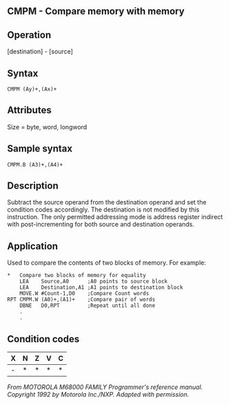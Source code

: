 ## CMPM - Compare memory with memory

## Operation
[destination] - [source]

## Syntax
```assembly
CMPM (Ay)+,(Ax)+
```
## Attributes
Size = byte, word, longword

## Sample syntax
```assembly
CMPM.B (A3)+,(A4)+
```

## Description
Subtract the source operand from the destination operand and
set the condition codes accordingly. The destination is not
modified by this instruction. The only permitted addressing mode
is address register indirect with post-incrementing for both source
and destination operands.

## Application
Used to compare the contents of two blocks of memory. For example:


```assembly
*   Compare two blocks of memory for equality
    LEA    Source,A0      ;A0 points to source block
    LEA    Destination,A1 ;A1 points to destination block
    MOVE.W #Count-1,D0    ;Compare Count words
RPT CMPM.W (A0)+,(A1)+    ;Compare pair of words
    DBNE   D0,RPT         ;Repeat until all done
    .
    .
```

## Condition codes
|X|N|Z|V|C|
|--|--|--|--|--|
|-|*|*|*|*|

*From MOTOROLA M68000 FAMILY Programmer's reference manual. Copyright 1992 by Motorola Inc./NXP. Adapted with permission.*